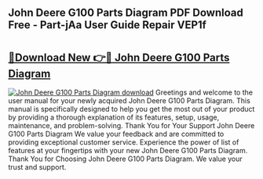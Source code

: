 ## John Deere G100 Parts Diagram PDF Download Free - Part-jAa User Guide Repair VEP1f

# <h2><a href="http://dfkbay7.blite.top/?on=John+Deere+G100+Parts+Diagram">🔗Download New 👉🔴 John Deere G100 Parts Diagram</a></h2>

[![John Deere G100 Parts Diagram download](https://i.imgur.com/lujVjoI.png)](http://dfkbay7.blite.top/?on=John+Deere+G100+Parts+Diagram)
Greetings and welcome to the user manual for your newly acquired John Deere G100 Parts Diagram. This manual is specifically designed to help you get the most out of your product by providing a thorough explanation of its features, setup, usage, maintenance, and problem-solving. Thank You for Your Support John Deere G100 Parts Diagram We value your feedback and are committed to providing exceptional customer service. Experience the power of list of features at your fingertips with your new John Deere G100 Parts Diagram. Thank You for Choosing John Deere G100 Parts Diagram. We value your trust and support.
